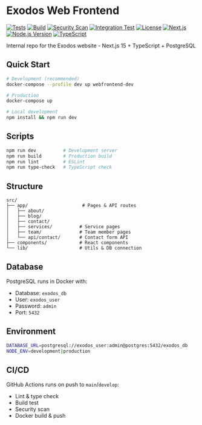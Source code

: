 # Exodos Web Frontend

[![Tests](https://github.com/Exodos-Consulting-Group/webfrontend/actions/workflows/ci-cd.yml/badge.svg?job=test)](https://github.com/Exodos-Consulting-Group/webfrontend/actions/workflows/ci-cd.yml)
[![Build](https://github.com/Exodos-Consulting-Group/webfrontend/actions/workflows/ci-cd.yml/badge.svg?job=build)](https://github.com/Exodos-Consulting-Group/webfrontend/actions/workflows/ci-cd.yml)
[![Security Scan](https://github.com/Exodos-Consulting-Group/webfrontend/actions/workflows/ci-cd.yml/badge.svg?job=security-scan)](https://github.com/Exodos-Consulting-Group/webfrontend/actions/workflows/ci-cd.yml)
[![Integration Test](https://github.com/Exodos-Consulting-Group/webfrontend/actions/workflows/ci-cd.yml/badge.svg?job=integration-test)](https://github.com/Exodos-Consulting-Group/webfrontend/actions/workflows/ci-cd.yml)
[![License](https://img.shields.io/github/license/Exodos-Consulting-Group/webfrontend)](LICENSE)
[![Next.js](https://img.shields.io/badge/next.js-15.3.4-black?logo=next.js)](package.json)
[![Node.js Version](https://img.shields.io/badge/node.js-24-green?logo=node.js)](package.json)
[![TypeScript](https://img.shields.io/badge/typescript-5-blue?logo=typescript)](package.json)

Internal repo for the Exodos website - Next.js 15 + TypeScript + PostgreSQL

## Quick Start

```bash
# Development (recommended)
docker-compose --profile dev up webfrontend-dev

# Production
docker-compose up

# Local development
npm install && npm run dev
```

## Scripts

```bash
npm run dev          # Development server
npm run build        # Production build
npm run lint         # ESLint
npm run type-check   # TypeScript check
```

## Structure

```
src/
├── app/                    # Pages & API routes
│   ├── about/             
│   ├── blog/              
│   ├── contact/           
│   ├── services/          # Service pages
│   ├── team/              # Team member pages
│   └── api/contact/       # Contact form API
├── components/            # React components
└── lib/                   # Utils & DB connection
```

## Database

PostgreSQL runs in Docker with:
- Database: `exodos_db`
- User: `exodos_user`
- Password: `admin`
- Port: `5432`

## Environment

```bash
DATABASE_URL=postgresql://exodos_user:admin@postgres:5432/exodos_db
NODE_ENV=development|production
```

## CI/CD

GitHub Actions runs on push to `main`/`develop`:
- Lint & type check
- Build test
- Security scan
- Docker build & push 
